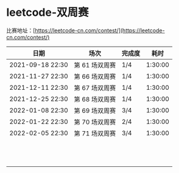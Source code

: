 # leetcode-双周赛

比赛地址：[https://leetcode-cn.com/contest/](https://leetcode-cn.com/contest/)

| 日期             | 场次           | 完成度 | 耗时    |
| ---------------- | -------------- | ------ | ------- |
| 2021-09-18 22:30 | 第 61 场双周赛 | 1/4    | 1:30:00 |
| 2021-11-27 22:30 | 第 66 场双周赛 | 1/4    | 1:30:00 |
| 2021-12-11 22:30 | 第 67 场双周赛 | 1/4    | 1:30:00 |
| 2021-12-25 22:30 | 第 68 场双周赛 | 1/4    | 1:30:00 |
| 2022-01-08 22:30 | 第 69 场双周赛 | 3/4    | 1:30:00 |
| 2022-01-22 22:30 | 第 70 场双周赛 | 2/4    | 1:30:00 |
| 2022-02-05 22:30 | 第 71 场双周赛 | 3/4    | 1:30:00 |
|                  |                |        |         |
|                  |                |        |         |
|                  |                |        |         |
|                  |                |        |         |
|                  |                |        |         |
|                  |                |        |         |
|                  |                |        |         |
|                  |                |        |         |
|                  |                |        |         |
|                  |                |        |         |
|                  |                |        |         |
|                  |                |        |         |

